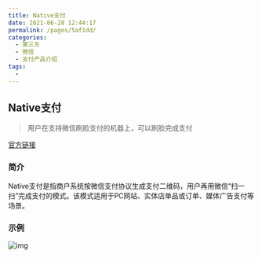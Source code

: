 ```yaml
---
title: Native支付
date: 2021-06-28 12:44:17
permalink: /pages/5af1dd/
categories:
  - 第三方
  - 微信
  - 支付产品介绍
tags:
  - 
---
```


## Native支付

> 用户在支持微信刷脸支付的机器上，可以刷脸完成支付

[官方链接](https://pay.weixin.qq.com/index.php/public/product/detail?pid=38&productType=0)



### 简介

Native支付是指商户系统按微信支付协议生成支付二维码，用户再用微信“扫一扫”完成支付的模式。该模式适用于PC网站、实体店单品或订单、媒体广告支付等场景。

### 示例

![img](http://productcenter-10005922.file.myqcloud.com/Native.png1542790258_nYm.png)



